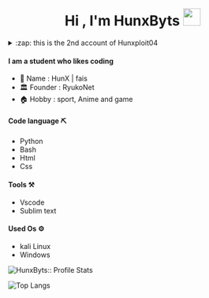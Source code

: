 <h1 align="center">Hi , I'm HunxByts  <img src="https://media.giphy.com/media/hvRJCLFzcasrR4ia7z/giphy.gif" width="35"></h1>
<details>
<summary>:zap: this is the 2nd account of Hunxploit04</summary>
<a href="https://github.com/Hunxploit04">Hunxploit04</a>
</details>

#### I am a student who likes coding 

- :boy: Name   : HunX | fais
- :classical_building: Founder : RyukoNet
- :house: Hobby   : sport, Anime and game

#### Code language :pick:
- Python
- Bash
- Html
- Css

#### Tools :hammer_and_pick:
- Vscode
- Sublim text

#### Used Os :gear:
- kali Linux
- Windows

<p align="right align="center"><img src="https://github-readme-stats.vercel.app/api?username=HunxByts&show_icons=true&theme=transparent" alt="HunxByts:: Profile Stats"/></p>


![Top Langs](https://github-readme-stats.vercel.app/api/top-langs/?username=HunxByts&theme=tokyonight)




